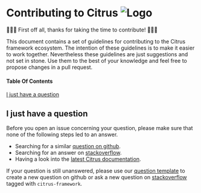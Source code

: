 # Contributing to Citrus ![Logo][1]


:tada::lemon::tada: First off all, thanks for taking the time to contribute! :tada::lemon::tada:

This document contains a set of guidelines for contributing to the Citrus framework ecosystem.
The intention of these guidelines is to make it easier to work together. Nevertheless these guidelines are just
suggestions and not set in stone. Use them to the best of your knowledge and feel free to propose changes in a
pull request. 

#### Table Of Contents

[I just have a question](#i-just-have-a-question)

## I just have a question

Before you open an issue concerning your question, please make sure that none of the following steps led to an answer.

* Searching for a similar [question on github](https://github.com/citrusframework/citrus/issues?utf8=%E2%9C%93&q=is%3Aissue+label%3A%22Type%3A+Question%22).
* Searching for an answer on [stackoverflow](https://stackoverflow.com/questions/tagged/citrus-framework).
* Having a look into the [latest Citrus documentation](http://citrusframework.org/citrus/reference/html/index.html).

If your question is still unanswered, please use our
[question template](https://github.com/citrusframework/citrus/issues/new?template=question.md)
to create a new question on github or ask a new question on [stackoverflow](http://stackoverflow.com)
tagged with `citrus-framework`.


 [1]: http://www.citrusframework.org/img/brand-logo.png